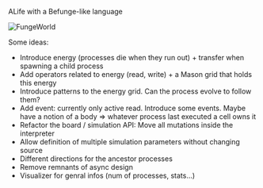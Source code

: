 ALife with a Befunge-like language

![FungeWorld](https://raw.github.com/gvellut/fungeworld/master/doc/screenshot.png)

Some ideas:
- Introduce energy (processes die when they run out) + transfer when spawning a child process
- Add operators related to energy (read, write) + a Mason grid that holds this energy 
- Introduce patterns to the energy grid. Can the process evolve to follow them?
- Add event: currently only active read. Introduce some events. 
Maybe have a notion of a body => whatever process last executed a cell owns it
- Refactor the board / simulation API: Move all mutations inside the interpreter
- Allow definition of multiple simulation parameters without changing source
- Different directions for the ancestor processes
- Remove remnants of async design
- Visualizer for genral infos (num of processes, stats...)

